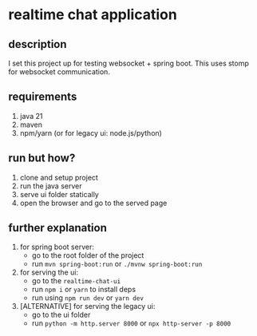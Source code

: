# realtime chat application
## description
I set this project up for testing websocket + spring boot. This uses stomp for websocket communication.

## requirements
1. java 21
2. maven
3. npm/yarn (or for legacy ui: node.js/python)

## run but how?
1. clone and setup project
2. run the java server
3. serve ui folder statically
4. open the browser and go to the served page

## further explanation
1. for spring boot server:
   - go to the root folder of the project
   - run `mvn spring-boot:run` or `./mvnw spring-boot:run`
2. for serving the ui:
   - go to the `realtime-chat-ui`
   - run `npm i` or `yarn` to install deps
   - run using `npm run dev` or `yarn dev`
3. [ALTERNATIVE] for serving the legacy ui:
   - go to the ui folder
   - run `python -m http.server 8000` or `npx http-server -p 8000`
